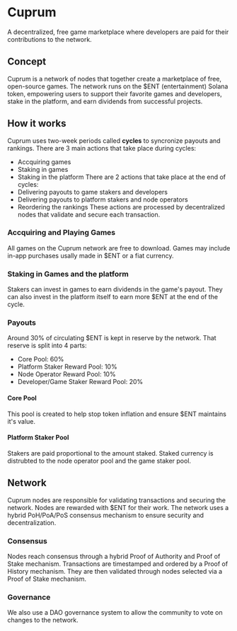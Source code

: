 # Cuprum
A decentralized, free game marketplace where developers are paid for their contributions to the network.

## Concept
Cuprum is a network of nodes that together create a marketplace of free, open-source games.
The network runs on the $ENT (entertainment) Solana token, 
empowering users to support their favorite games and developers, stake in the platform, and earn dividends from successful projects.

## How it works
Cuprum uses two-week periods called **cycles** to syncronize payouts and rankings.
There are 3 main actions that take place during cycles:
- Accquiring games
- Staking in games
- Staking in the platform
There are 2 actions that take place at the end of cycles:
- Delivering payouts to game stakers and developers
- Delivering payouts to platform stakers and node operators
- Reordering the rankings
These actions are processed by decentralized nodes that validate and secure each transaction.

### Accquiring and Playing Games
All games on the Cuprum network are free to download. 
Games may include in-app purchases usally made in $ENT or a fiat currency.

### Staking in Games and the platform
Stakers can invest in games to earn dividends in the game's payout.
They can also invest in the platform itself to earn more $ENT at the end of the cycle.

### Payouts
Around 30% of circulating $ENT is kept in reserve by the network. That reserve is split into 4 parts:
- Core Pool: 60%
- Platform Staker Reward Pool: 10%
- Node Operator Reward Pool: 10%
- Developer/Game Staker Reward Pool: 20%
#### Core Pool
This pool is created to help stop token inflation and ensure $ENT maintains it's value.
#### Platform Staker Pool
Stakers are paid proportional to the amount staked.
Staked currency is distrubted to the node operator pool and the game staker pool.

## Network
Cuprum nodes are responsible for validating transactions and securing the network.
Nodes are rewarded with $ENT for their work.
The network uses a hybrid PoH/PoA/PoS consensus mechanism to ensure security and decentralization.
### Consensus
Nodes reach consensus through a hybrid Proof of Authority and Proof of Stake mechanism. 
Transactions are timestamped and ordered by a Proof of History mechanism.
They are then validated through nodes selected via a Proof of Stake mechanism.
### Governance
We also use a DAO governance system to allow the community to vote on changes to the network.